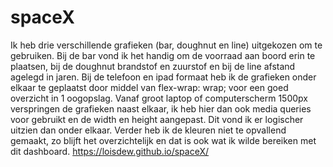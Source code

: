 # spaceX

Ik heb drie verschillende grafieken (bar, doughnut en line) uitgekozen om te gebruiken. Bij de bar vond ik het handig om de voorraad aan boord erin te plaatsen, bij de doughnut brandstof en zuurstof en bij de line afstand agelegd in jaren. Bij de telefoon en ipad formaat heb ik de grafieken onder elkaar te geplaatst door middel van flex-wrap: wrap; voor een goed overzicht in 1 oogopslag. Vanaf groot laptop of computerscherm 1500px verspringen de grafieken naast elkaar, ik heb hier dan ook media queries voor gebruikt en de width en height aangepast. Dit vond ik er logischer uitzien dan onder elkaar. Verder heb ik de kleuren niet te opvallend gemaakt, zo blijft het overzichtelijk en dat is ook wat ik wilde bereiken met dit dashboard. 
https://loisdew.github.io/spaceX/
